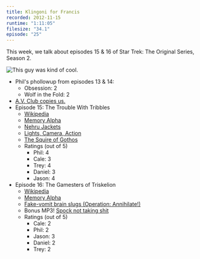 ```yaml
---
title: Klingoni for Francis
recorded: 2012-11-15
runtime: "1:11:05"
filesize: "34.1"
episode: "25"
---
```


This week, we talk about episodes 15 & 16 of Star Trek: The Original Series, Season 2.

![This guy was kind of cool.](https://treylabs-cdn.nyc3.digitaloceanspaces.com/jawgrind/Jawgrind-Episode-25.jpg)

- Phil's phollowup from episodes 13 & 14:
  - Obsession: 2
  - Wolf in the Fold: 2
- [A.V. Club copies us.](http://www.avclub.com/articles/the-trouble-with-tribbles-the-gamesters-of-triskel,29923/)
- Episode 15: The Trouble With Tribbles
  - [Wikipedia](http://en.wikipedia.org/wiki/The_Trouble_With_Tribbles)
  - [Memory Alpha](<http://en.memory-alpha.org/wiki/The_Trouble_with_Tribbles_(episode)>)
  - [Nehru Jackets](https://mltshp.com/p/LGK1)
  - [Lights, Camera, Action](http://en.wikipedia.org/wiki/Standby:_Lights,_Camera,_Action)
  - [The Squire of Gothos](/13)
  - Ratings (out of 5)
    - Phil: 4
    - Cale: 3
    - Trey: 4
    - Daniel: 3
    - Jason: 4
- Episode 16: The Gamesters of Triskelion
  - [Wikipedia](http://en.wikipedia.org/wiki/The_Gamesters_of_Triskelion)
  - [Memory Alpha](<http://en.memory-alpha.org/wiki/The_Gamesters_of_Triskelion_(episode)>)
  - [Fake-vomit brain slugs (Operation: Annihilate!)](/17)
  - Bonus MP3! [Spock not taking shit](https://treylabs-cdn.nyc3.digitaloceanspaces.com/jawgrind/Spock-not-taking-shit.mp3)
  - Ratings (out of 5)
    - Cale: 2
    - Phil: 2
    - Jason: 3
    - Daniel: 2
    - Trey: 2
